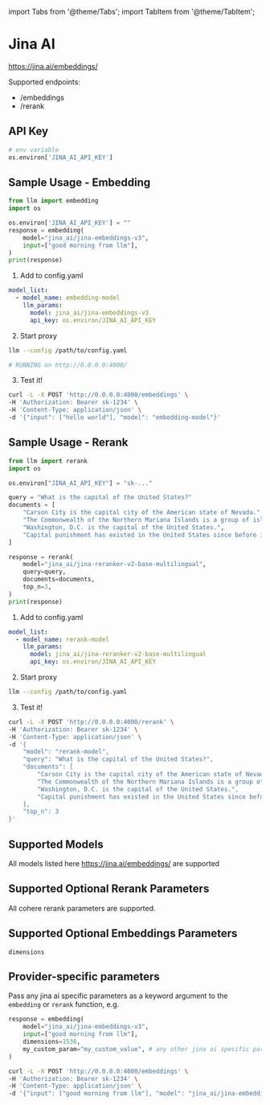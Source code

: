 import Tabs from '@theme/Tabs';
import TabItem from '@theme/TabItem';

# Jina AI
https://jina.ai/embeddings/

Supported endpoints: 
- /embeddings
- /rerank

## API Key
```python
# env variable
os.environ['JINA_AI_API_KEY']
```

## Sample Usage - Embedding

<Tabs>
<TabItem value="sdk" label="SDK">

```python
from llm import embedding
import os

os.environ['JINA_AI_API_KEY'] = ""
response = embedding(
    model="jina_ai/jina-embeddings-v3",
    input=["good morning from llm"],
)
print(response)
```
</TabItem>
<TabItem value="proxy" label="PROXY">

1. Add to config.yaml
```yaml
model_list:
  - model_name: embedding-model
    llm_params:
      model: jina_ai/jina-embeddings-v3
      api_key: os.environ/JINA_AI_API_KEY
```

2. Start proxy 

```bash
llm --config /path/to/config.yaml

# RUNNING on http://0.0.0.0:4000/
```

3. Test it! 

```bash 
curl -L -X POST 'http://0.0.0.0:4000/embeddings' \
-H 'Authorization: Bearer sk-1234' \
-H 'Content-Type: application/json' \
-d '{"input": ["hello world"], "model": "embedding-model"}'
```

</TabItem>
</Tabs>

## Sample Usage - Rerank

<Tabs>
<TabItem value="sdk" label="SDK">

```python
from llm import rerank
import os

os.environ["JINA_AI_API_KEY"] = "sk-..."

query = "What is the capital of the United States?"
documents = [
    "Carson City is the capital city of the American state of Nevada.",
    "The Commonwealth of the Northern Mariana Islands is a group of islands in the Pacific Ocean. Its capital is Saipan.",
    "Washington, D.C. is the capital of the United States.",
    "Capital punishment has existed in the United States since before it was a country.",
]

response = rerank(
    model="jina_ai/jina-reranker-v2-base-multilingual",
    query=query,
    documents=documents,
    top_n=3,
)
print(response)
```
</TabItem>
<TabItem value="proxy" label="PROXY">

1. Add to config.yaml
```yaml
model_list:
  - model_name: rerank-model
    llm_params:
      model: jina_ai/jina-reranker-v2-base-multilingual
      api_key: os.environ/JINA_AI_API_KEY
```

2. Start proxy 

```bash
llm --config /path/to/config.yaml
```

3. Test it! 

```bash 
curl -L -X POST 'http://0.0.0.0:4000/rerank' \
-H 'Authorization: Bearer sk-1234' \
-H 'Content-Type: application/json' \
-d '{
    "model": "rerank-model",
    "query": "What is the capital of the United States?",
    "documents": [
        "Carson City is the capital city of the American state of Nevada.",
        "The Commonwealth of the Northern Mariana Islands is a group of islands in the Pacific Ocean. Its capital is Saipan.",
        "Washington, D.C. is the capital of the United States.",
        "Capital punishment has existed in the United States since before it was a country."
    ],
    "top_n": 3
}'
```

</TabItem>
</Tabs>

## Supported Models
All models listed here https://jina.ai/embeddings/ are supported

## Supported Optional Rerank Parameters

All cohere rerank parameters are supported. 

## Supported Optional Embeddings Parameters

```
dimensions
```

## Provider-specific parameters

Pass any jina ai specific parameters as a keyword argument to the `embedding` or `rerank` function, e.g. 

<Tabs>
<TabItem value="sdk" label="SDK">

```python
response = embedding(
    model="jina_ai/jina-embeddings-v3",
    input=["good morning from llm"],
    dimensions=1536,
    my_custom_param="my_custom_value", # any other jina ai specific parameters
)
```
</TabItem>
<TabItem value="proxy" label="PROXY">

```bash
curl -L -X POST 'http://0.0.0.0:4000/embeddings' \
-H 'Authorization: Bearer sk-1234' \
-H 'Content-Type: application/json' \
-d '{"input": ["good morning from llm"], "model": "jina_ai/jina-embeddings-v3", "dimensions": 1536, "my_custom_param": "my_custom_value"}'
```

</TabItem>
</Tabs>
